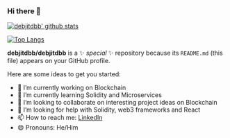 ### Hi there 👋

[![debjitdbb' github stats](https://github-readme-stats.vercel.app/api?username=debjitdbb&include_all_commits=true&show_icons=true&hide_title=true&hide_border=true&hide=prs,issues,contribs&theme=dark)](https://github.com/debjitdbb)

[![Top Langs](https://github-readme-stats.vercel.app/api/top-langs/?username=debjitdbb&layout=compact&langs_count=10)](https://github.com/debjitdbb/github-readme-stats)



**debjitdbb/debjitdbb** is a ✨ _special_ ✨ repository because its `README.md` (this file) appears on your GitHub profile.

Here are some ideas to get you started:

- 🔭 I’m currently working on Blockchain
- 🌱 I’m currently learning Solidity and Microservices
- 👯 I’m looking to collaborate on interesting project ideas on Blockchain
- 🤔 I’m looking for help with Solidity, web3 frameworks and React
- 📫 How to reach me: [LinkedIn](https://www.linkedin.com/in/debjit-datta-260b8b147/)
- 😄 Pronouns: He/Him

